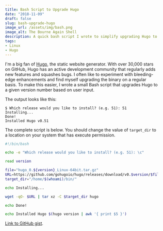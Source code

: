 ```yaml
---
title: Bash Script to Upgrade Hugo
date: "2018-11-09"
draft: false
slug: bash-upgrade-hugo
image_url: /assets/img/bash.png
image_alt: The Bourne Again Shell
description: A quick bash script I wrote to simplify upgrading Hugo to the latest version.
tags:
- Linux
- Hugo
---
```


I'm a big fan of [Hugo](https://gohugo.io), the static website generator. With over 30,000 stars on GitHub, Hugo has an active development community that regularly adds new features and squashes bugs. I often like to experiment with bleeding-edge enhancements and find myself upgrading the binary on a regular basis. To make this easier, I wrote a small Bash script that upgrades Hugo to a given version number based on user input.

The output looks like this:

```plaintext
$ Which release would you like to install? (e.g. 51): 51
Installing...
Done!
Installed Hugo v0.51
```

The complete script is below. You should change the value of `target_dir` to a location on your system that has execute permission.

```bash
#!/bin/bash

echo -e "Which release would you like to install? (e.g. 51): \c"

read version

file="hugo_0.${version}_Linux-64bit.tar.gz"
URL=https://github.com/gohugoio/hugo/releases/download/v0.$version/$file
target_dir="/home/$(whoami)/bin/"

echo Installing...

wget -qO- $URL | tar xz -C $target_dir hugo

echo Done!

echo Installed Hugo $(hugo version | awk '{ print $5 }')
```

[Link to GitHub gist](https://gist.github.com/misterorion/8824811c3e25bba3c05189e513f1a585).

